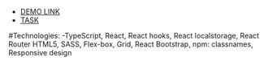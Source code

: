 - [DEMO LINK](https://maksym-mishchanchuk.github.io/TodoList-React)
- [TASK](https://drive.google.com/file/d/1RMhJnLr2rS16Fr7o889XCbkPdMnovLlt/view?ts=624d6a0c)

#Technologies:
-TypeScript, React, React hooks, React localstorage, React Router
HTML5, SASS, Flex-box, Grid, React Bootstrap, npm: classnames,
Responsive design




